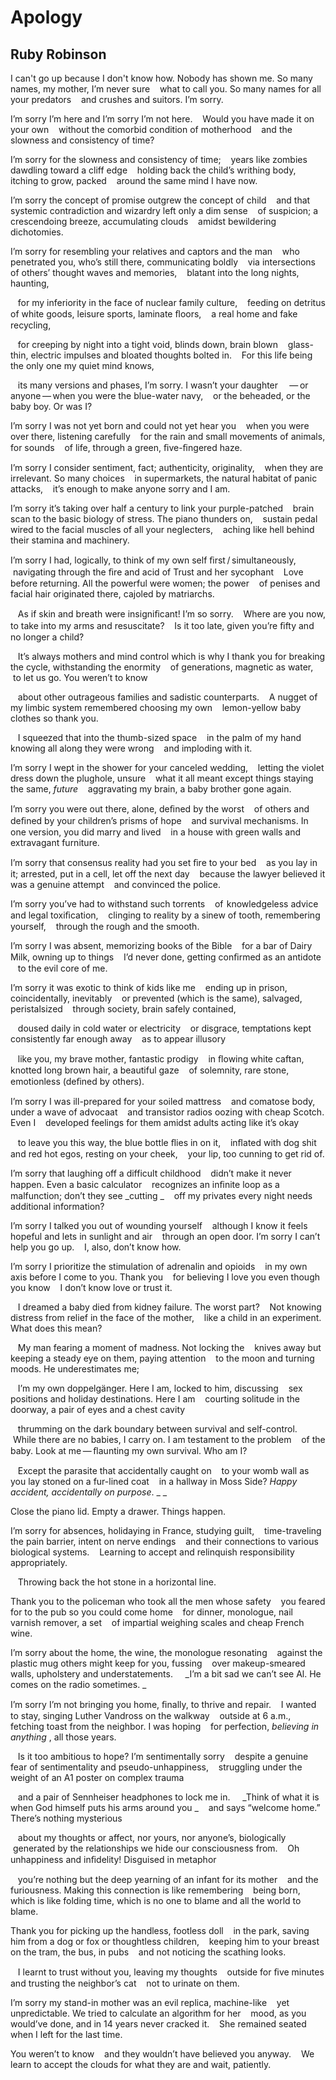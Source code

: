 # Apology
## Ruby Robinson
I can't go up because I don't know how.
Nobody has shown me.
So many names, my mother, I’m never sure
   what to call you. So many names for all your predators
   and crushes and suitors. I’m sorry.

I’m sorry I’m here and I’m sorry I’m not here.
   Would you have made it on your own
   without the comorbid condition of motherhood
   and the slowness and consistency of time?

I’m sorry for the slowness and consistency of time;
   years like zombies dawdling toward a cliff edge
   holding back the child’s writhing body, itching to grow, packed
   around the same mind I have now.

I’m sorry the concept of promise outgrew the concept of child
   and that systemic contradiction and wizardry left only a dim sense
   of suspicion; a crescendoing breeze, accumulating clouds
   amidst bewildering dichotomies.

I’m sorry for resembling your relatives and captors and the man
   who penetrated you, who’s still there, communicating boldly
   via intersections of others’ thought waves and memories,
   blatant into the long nights, haunting,

   for my inferiority in the face of nuclear family culture,
   feeding on detritus of white goods, leisure sports, laminate ﬂoors,
   a real home and fake recycling,

   for creeping by night into a tight void, blinds down, brain blown
   glass-thin, electric impulses and bloated thoughts bolted in.
   For this life being the only one my quiet mind knows,

   its many versions and phases, I’m sorry. I wasn’t your daughter
    — or anyone — when you were the blue-water navy,
   or the beheaded, or the baby boy. Or was I?

I’m sorry I was not yet born and could not yet hear you
   when you were over there, listening carefully
   for the rain and small movements of animals, for sounds
   of life, through a green, ﬁve-ﬁngered haze.

I’m sorry I consider sentiment, fact; authenticity, originality,
   when they are irrelevant. So many choices
   in supermarkets, the natural habitat of panic attacks,
   it’s enough to make anyone sorry and I am.

I’m sorry it’s taking over half a century to link your purple-patched
   brain scan to the basic biology of stress. The piano thunders on,
   sustain pedal wired to the facial muscles of all your neglecters,
   aching like hell behind their stamina and machinery.

I’m sorry I had, logically, to think of my own self ﬁrst / simultaneously,
   navigating through the ﬁre and acid of Trust and her sycophant
   Love before returning. All the powerful were women; the power
   of penises and facial hair originated there, cajoled by matriarchs.

   As if skin and breath were insigniﬁcant!
I’m so sorry.
   Where are you now, to take into my arms and resuscitate?
   Is it too late, given you’re ﬁfty and no longer a child?

   It’s always mothers and mind control which is why
I thank you for breaking the cycle, withstanding the enormity
   of generations, magnetic as water,
   to let us go. You weren’t to know

   about other outrageous families and sadistic counterparts.
   A nugget of my limbic system remembered choosing my own
   lemon-yellow baby clothes so thank you.

   I squeezed that into the thumb-sized space
   in the palm of my hand knowing all along they were wrong
   and imploding with it.

I’m sorry I wept in the shower for your canceled wedding,
   letting the violet dress down the plughole, unsure
   what it all meant except things staying the same, _future_
   aggravating my brain, a baby brother gone again.

I’m sorry you were out there, alone, deﬁned by the worst
   of others and deﬁned by your children’s prisms of hope
   and survival mechanisms. In one version, you did marry and lived
   in a house with green walls and extravagant furniture.

I’m sorry that consensus reality had you set ﬁre to your bed
   as you lay in it; arrested, put in a cell, let off the next day
   because the lawyer believed it was a genuine attempt
   and convinced the police.

I’m sorry you’ve had to withstand such torrents
   of  knowledgeless advice and legal toxiﬁcation,
   clinging to reality by a sinew of tooth, remembering yourself,
   through the rough and the smooth.

I’m sorry I was absent, memorizing books of the Bible
   for a bar of Dairy Milk, owning up to things
   I’d never done, getting conﬁrmed as an antidote
   to the evil core of me.

I’m sorry it was exotic to think of kids like me
   ending up in prison, coincidentally, inevitably
   or prevented (which is the same), salvaged, peristalsized
   through society, brain safely contained,

   doused daily in cold water or electricity
   or disgrace, temptations kept consistently far enough away
   as to appear illusory

   like you, my brave mother, fantastic prodigy
   in ﬂowing white caftan, knotted long brown hair, a beautiful gaze
   of solemnity, rare stone, emotionless (deﬁned by others).

I’m sorry I was ill-prepared for your soiled mattress
   and comatose body, under a wave of advocaat
   and transistor radios oozing with cheap Scotch. Even I
   developed feelings for them amidst adults acting like it’s okay

   to leave you this way, the blue bottle ﬂies in on it,
   inﬂated with dog shit and red hot egos, resting on your cheek,
   your lip, too cunning to get rid of.

I’m sorry that laughing off a difficult childhood
   didn’t make it never happen. Even a basic calculator
   recognizes an inﬁnite loop as a malfunction; don’t they see _cutting
_
   off my privates every night needs additional information?

I’m sorry I talked you out of wounding yourself
   although I know it feels hopeful and lets in sunlight and air
   through an open door. I’m sorry I can’t help you go up.
   I, also, don’t know how.

I’m sorry I prioritize the stimulation of adrenalin and opioids
   in my own axis before I come to you. Thank you
   for believing I love you even though you know
   I don’t know love or trust it.

   I dreamed a baby died from kidney failure. The worst part?
   Not knowing distress from relief in the face of the mother,
   like a child in an experiment. What does this mean?

   My man fearing a moment of madness. Not locking the
   knives away but keeping a steady eye on them, paying attention
   to the moon and turning moods. He underestimates me;

   I’m my own doppelgänger. Here I am, locked to him, discussing
   sex positions and holiday destinations. Here I am
   courting solitude in the doorway, a pair of eyes and a chest cavity

   thrumming on the dark boundary between survival and self-control.
   While there are no babies, I carry on. I am testament to the problem
   of the baby. Look at me — ﬂaunting my own survival. Who am I?

   Except the parasite that accidentally caught on
   to your womb wall as you lay stoned on a fur-lined coat
   in a hallway in Moss Side? _Happy accident, accidentally on purpose_. _
_

Close the piano lid. Empty a drawer. Things happen.

I’m sorry for absences, holidaying in France, studying guilt,
   time-traveling the pain barrier, intent on nerve endings
   and their connections to various biological systems.
   Learning to accept and relinquish responsibility appropriately.

   Throwing back the hot stone in a horizontal line.

Thank you to the policeman who took all the men whose safety
   you feared for to the pub so you could come home
   for dinner, monologue, nail varnish remover, a set
   of impartial weighing scales and cheap French wine.

I’m sorry about the home, the wine, the monologue resonating
   against the plastic mug others might keep for you, fussing
   over makeup-smeared walls, upholstery and understatements.
    _I’m a bit sad we can’t see Al. He comes on the radio sometimes.
_


I’m sorry I’m not bringing you home, ﬁnally, to thrive and repair.
   I wanted to stay, singing Luther Vandross on the walkway
   outside at 6 a.m., fetching toast from the neighbor. I was hoping
   for perfection, _believing in anything_ , all those years.

   Is it too ambitious to hope? I’m sentimentally sorry
   despite a genuine fear of sentimentality and pseudo-unhappiness,
   struggling under the weight of an A1 poster on complex trauma

   and a pair of Sennheiser headphones to lock me in.
    _Think of what it is when God himself puts his arms around you
_
   and says “welcome home.” There’s nothing mysterious

   about my thoughts or affect, nor yours, nor anyone’s, biologically
   generated by the relationships we hide our consciousness from.
   Oh unhappiness and inﬁdelity! Disguised in metaphor

   you’re nothing but the deep yearning of an infant for its mother
   and the furiousness. Making this connection is like remembering
   being born, which is like folding time, which is no one to blame and
all the world to blame.

Thank you for picking up the handless, footless doll
   in the park, saving him from a dog or fox or thoughtless children,
   keeping him to your breast on the tram, the bus, in pubs
   and not noticing the scathing looks.

   I learnt to trust without you, leaving my thoughts
   outside for ﬁve minutes and trusting the neighbor’s cat
   not to urinate on them.

I’m sorry my stand-in mother was an evil replica, machine-like
   yet unpredictable. We tried to calculate an algorithm for her
   mood, as you would’ve done, and in 14 years never cracked it.
   She remained seated when I left for the last time.

You weren’t to know
   and they wouldn’t have believed you anyway.
   We learn to accept the clouds for what they are
and wait, patiently.